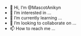 - 👋 Hi, I’m @MascotAnikyn
- 👀 I’m interested in ...
- 🌱 I’m currently learning ...
- 💞️ I’m looking to collaborate on ...
- 📫 How to reach me ...

<!---
MascotAnikyn/MascotAnikyn is a ✨ special ✨ repository because its `README.md` (this file) appears on your GitHub profile.
You can click the Preview link to take a look at your changes.
--->
